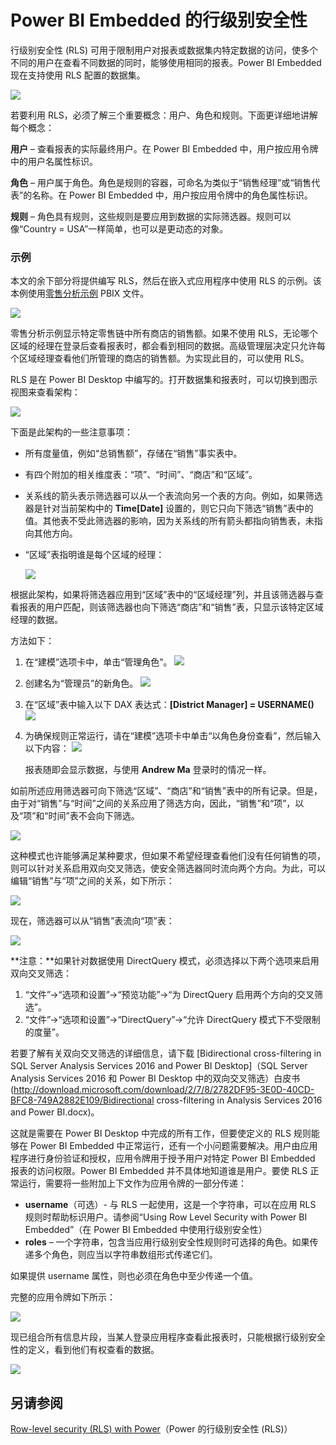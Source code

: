 <properties
   pageTitle="Power BI Embedded 的行级别安全性"
   description="有关 Power BI Embedded 的行级别安全性的详细信息"
   services="power-bi-embedded"
   documentationCenter=""
   authors="mgblythe"
   manager="NA"
   editor=""
   tags=""/>
<tags
   ms.service="power-bi-embedded"
   ms.devlang="NA"
   ms.topic="article"
   ms.tgt_pltfrm="NA"
   ms.workload="powerbi"
   ms.date="07/05/2016"
   ms.author="mblythe"
   wacn.date="12/29/2016"/>  


# Power BI Embedded 的行级别安全性

行级别安全性 (RLS) 可用于限制用户对报表或数据集内特定数据的访问，使多个不同的用户在查看不同数据的同时，能够使用相同的报表。Power BI Embedded 现在支持使用 RLS 配置的数据集。

![](./media/power-bi-embedded-rls/pbi-embedded-rls-flow-1.png)  


若要利用 RLS，必须了解三个重要概念：用户、角色和规则。下面更详细地讲解每个概念：

**用户** – 查看报表的实际最终用户。在 Power BI Embedded 中，用户按应用令牌中的用户名属性标识。

**角色** – 用户属于角色。角色是规则的容器，可命名为类似于“销售经理”或“销售代表”的名称。在 Power BI Embedded 中，用户按应用令牌中的角色属性标识。

**规则** – 角色具有规则，这些规则是要应用到数据的实际筛选器。规则可以像“Country = USA”一样简单，也可以是更动态的对象。

### 示例

本文的余下部分将提供编写 RLS，然后在嵌入式应用程序中使用 RLS 的示例。该本例使用[零售分析示例](http://go.microsoft.com/fwlink/?LinkID=780547) PBIX 文件。

![](./media/power-bi-embedded-rls/pbi-embedded-rls-scenario-2.png)  


零售分析示例显示特定零售链中所有商店的销售额。如果不使用 RLS，无论哪个区域的经理在登录后查看报表时，都会看到相同的数据。高级管理层决定只允许每个区域经理查看他们所管理的商店的销售额。为实现此目的，可以使用 RLS。

RLS 是在 Power BI Desktop 中编写的。打开数据集和报表时，可以切换到图示视图来查看架构：

![](./media/power-bi-embedded-rls/pbi-embedded-rls-diagram-view-3.png)  


下面是此架构的一些注意事项：

-	所有度量值，例如“总销售额”，存储在“销售”事实表中。
-	有四个附加的相关维度表：“项”、“时间”、“商店”和“区域”。
-	关系线的箭头表示筛选器可以从一个表流向另一个表的方向。例如，如果筛选器是针对当前架构中的 **Time[Date]** 设置的，则它只向下筛选“销售”表中的值。其他表不受此筛选器的影响，因为关系线的所有箭头都指向销售表，未指向其他方向。
-	“区域”表指明谁是每个区域的经理：

    ![](./media/power-bi-embedded-rls/pbi-embedded-rls-district-table-4.png)  


根据此架构，如果将筛选器应用到“区域”表中的“区域经理”列，并且该筛选器与查看报表的用户匹配，则该筛选器也向下筛选“商店”和“销售”表，只显示该特定区域经理的数据。

方法如下：

1.	在“建模”选项卡中，单击“管理角色”。
![](./media/power-bi-embedded-rls/pbi-embedded-rls-modeling-tab-5.png)

2.	创建名为“管理员”的新角色。
![](./media/power-bi-embedded-rls/pbi-embedded-rls-manager-role-6.png)

3.	在“区域”表中输入以下 DAX 表达式：**[District Manager] = USERNAME()**
![](./media/power-bi-embedded-rls/pbi-embedded-rls-manager-role-7.png)

4.	为确保规则正常运行，请在“建模”选项卡中单击“以角色身份查看”，然后输入以下内容：
![](./media/power-bi-embedded-rls/pbi-embedded-rls-view-as-roles-8.png)

    报表随即会显示数据，与使用 **Andrew Ma** 登录时的情况一样。

如前所述应用筛选器可向下筛选“区域”、“商店”和“销售”表中的所有记录。但是，由于对“销售”与“时间”之间的关系应用了筛选方向，因此，“销售”和“项”，以及“项”和“时间”表不会向下筛选。

![](./media/power-bi-embedded-rls/pbi-embedded-rls-diagram-view-9.png)  


这种模式也许能够满足某种要求，但如果不希望经理查看他们没有任何销售的项，则可以针对关系启用双向交叉筛选，使安全筛选器同时流向两个方向。为此，可以编辑“销售”与“项”之间的关系，如下所示：

![](./media/power-bi-embedded-rls/pbi-embedded-rls-edit-relationship-10.png)  


现在，筛选器可以从“销售”表流向“项”表：

![](./media/power-bi-embedded-rls/pbi-embedded-rls-diagram-view-11.png)  


**注意：**如果针对数据使用 DirectQuery 模式，必须选择以下两个选项来启用双向交叉筛选：

1.	“文件”->“选项和设置”->“预览功能”->“为 DirectQuery 启用两个方向的交叉筛选”。
2.	“文件”->“选项和设置”->“DirectQuery”->“允许 DirectQuery 模式下不受限制的度量”。


若要了解有关双向交叉筛选的详细信息，请下载 [Bidirectional cross-filtering in SQL Server Analysis Services 2016 and Power BI Desktop]（SQL Server Analysis Services 2016 和 Power BI Desktop 中的双向交叉筛选）白皮书 (http://download.microsoft.com/download/2/7/8/2782DF95-3E0D-40CD-BFC8-749A2882E109/Bidirectional cross-filtering in Analysis Services 2016 and Power BI.docx)。

这就是需要在 Power BI Desktop 中完成的所有工作，但要使定义的 RLS 规则能够在 Power BI Embedded 中正常运行，还有一个小问题需要解决。用户由应用程序进行身份验证和授权，应用令牌用于授予用户对特定 Power BI Embedded 报表的访问权限。Power BI Embedded 并不具体地知道谁是用户。要使 RLS 正常运行，需要将一些附加上下文作为应用令牌的一部分传递：
-	**username**（可选）- 与 RLS 一起使用，这是一个字符串，可以在应用 RLS 规则时帮助标识用户。请参阅“Using Row Level Security with Power BI Embedded”（在 Power BI Embedded 中使用行级别安全性）
-	**roles** – 一个字符串，包含当应用行级别安全性规则时可选择的角色。如果传递多个角色，则应当以字符串数组形式传递它们。

如果提供 username 属性，则也必须在角色中至少传递一个值。

完整的应用令牌如下所示：

![](./media/power-bi-embedded-rls/pbi-embedded-rls-app-token-string-12.png)  


现已组合所有信息片段，当某人登录应用程序查看此报表时，只能根据行级别安全性的定义，看到他们有权查看的数据。

![](./media/power-bi-embedded-rls/pbi-embedded-rls-dashboard-13.png)  


## 另请参阅
[Row-level security (RLS) with Power](https://powerbi.microsoft.com/zh-CN/documentation/powerbi-admin-rls/)（Power 的行级别安全性 (RLS)）

<!---HONumber=Mooncake_1010_2016-->